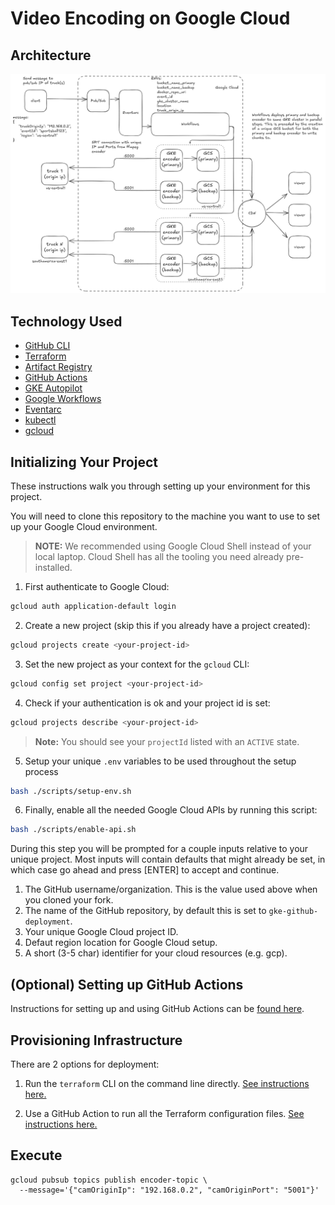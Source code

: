 # Video Encoding on Google Cloud

## Architecture
![High level architecture](docs/images/arch.png "High level architecture")

## Technology Used
- [GitHub CLI](https://github.com/cli/cli#installation)
- [Terraform](https://www.terraform.io/downloads.html)
- [Artifact Registry](https://cloud.google.com/artifact-registry/docs)
- [GitHub Actions](https://docs.github.com/en/actions)
- [GKE Autopilot](https://cloud.google.com/kubernetes-engine/docs/concepts/autopilot-overview)
- [Google Workflows](https://cloud.google.com/workflows/docs/overview)
- [Eventarc](https://cloud.google.com/eventarc/docs/overview)
- [kubectl](https://kubernetes.io/docs/tasks/tools/install-kubectl/)
- [gcloud](https://cloud.google.com/sdk/docs/install)

## Initializing Your Project

These instructions walk you through setting up your environment for this project.

You will need to clone this repository to the machine you want to use to set up your Google Cloud environment.

> **NOTE:** We recommended using Google Cloud Shell instead of your local laptop. Cloud Shell has all the tooling you need already pre-installed.

1. First authenticate to Google Cloud:

  ```bash
  gcloud auth application-default login
  ```

2. Create a new project (skip this if you already have a project created):

  ```bash
  gcloud projects create <your-project-id>
  ```

3. Set the new project as your context for the `gcloud` CLI:

  ```bash
  gcloud config set project <your-project-id>
  ```

4. Check if your authentication is ok and your project id is set:

  ```bash
  gcloud projects describe <your-project-id>
  ```

> __Note:__ You should see your `projectId` listed with an `ACTIVE` state.

5. Setup your unique `.env` variables to be used throughout the setup
process

  ```bash
  bash ./scripts/setup-env.sh
  ```

6. Finally, enable all the needed Google Cloud APIs by running this script:

  ```bash
  bash ./scripts/enable-api.sh
  ```

During this step you will be prompted for a couple inputs relative to your unique project. Most
inputs will contain defaults that might already be set, in which case go ahead and press [ENTER]
to accept and continue.

1. The GitHub username/organization. This is the value used above when you cloned your fork.
2. The name of the GitHub repository, by default this is set to `gke-github-deployment`.
3. Your unique Google Cloud project ID.
4. Defaut region location for Google Cloud setup.
5. A short (3-5 char) identifier for your cloud resources (e.g. gcp).

## (Optional) Setting up GitHub Actions

Instructions for setting up and using GitHub Actions can be [found here](./github-actions/README.md).

## Provisioning Infrastructure

There are 2 options for deployment:

1. Run the `terraform` CLI on the command line directly. [See instructions here.](./terraform/README.md)

2. Use a GitHub Action to run all the Terraform configuration files. [See instructions here.](./github-actions/README.md)

## Execute

```
gcloud pubsub topics publish encoder-topic \
  --message='{"camOriginIp": "192.168.0.2", "camOriginPort": "5001"}'
```